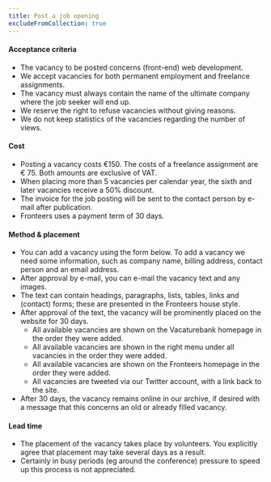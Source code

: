 ```yaml
---
title: Post a job opening
excludeFromCollection: true
---
```

#### Acceptance criteria

- The vacancy to be posted concerns (front-end) web development.
- We accept vacancies for both permanent employment and freelance assignments.
- The vacancy must always contain the name of the ultimate company where the job seeker will end up.
- We reserve the right to refuse vacancies without giving reasons.
- We do not keep statistics of the vacancies regarding the number of views.

#### Cost

- Posting a vacancy costs €150. The costs of a freelance assignment are € 75. Both amounts are exclusive of VAT.
- When placing more than 5 vacancies per calendar year, the sixth and later vacancies receive a 50% discount.
- The invoice for the job posting will be sent to the contact person by e-mail after publication.
- Fronteers uses a payment term of 30 days.

#### Method & placement

- You can add a vacancy using the form below. To add a vacancy we need some information, such as company name, billing address, contact person and an email address.
- After approval by e-mail, you can e-mail the vacancy text and any images.
- The text can contain headings, paragraphs, lists, tables, links and (contact) forms; these are presented in the Fronteers house style.
- After approval of the text, the vacancy will be prominently placed on the website for 30 days.
   - All available vacancies are shown on the Vacaturebank homepage in the order they were added.
   - All available vacancies are shown in the right menu under all vacancies in the order they were added.
   - All available vacancies are shown on the Fronteers homepage in the order they were added.
   - All vacancies are tweeted via our Twitter account, with a link back to the site.
- After 30 days, the vacancy remains online in our archive, if desired with a message that this concerns an old or already filled vacancy.

#### Lead time

- The placement of the vacancy takes place by volunteers. You explicitly agree that placement may take several days as a result.
- Certainly in busy periods (eg around the conference) pressure to speed up this process is not appreciated.
